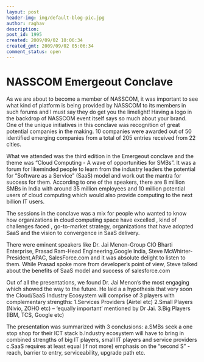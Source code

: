 ```yaml
---
layout: post
header-img: img/default-blog-pic.jpg
author: raghav
description: 
post_id: 1995
created: 2009/09/02 10:06:34
created_gmt: 2009/09/02 05:06:34
comment_status: open
---
```


# NASSCOM Emergeout Conclave

<p>As we are about to become a member of NASSCOM, it was important to see what kind of platform is being provided by NASSCOM to its members in such forums and I must say they do get you the limelight! Having a logo in the backdrop of NASSCOM event itself says so much about your brand. One of the unique initiatives in this conclave was recognition of great potential companies in the making. 10 companies were awarded out of 50 identified emerging companies from a total of 205 entries received from 22 cities. </p>
<p>What we attended  was the third edition in the Emergeout conclave  and the theme was “Cloud Computing - A wave of opportunities for SMBs”. It was a forum for likeminded people to learn from the industry leaders  the potential for “Software as a Service” (SaaS) model and work out the mantra for success for them. According to one of the speakers, there are 8 million SMBs in India with around 35 million employees and 10 million potential users of cloud computing which would also provide computing to the next billion IT users.</p>
<p>The sessions in the conclave was a mix for people who wanted to know how organizations in cloud computing space have excelled , kind of challenges faced , go-to-market strategy, organizations that have adopted  SaaS and the vision to convergence in SaaS delivery.</p>
<p>There were eminent speakers like Dr. Jai Menon-Group CIO Bharti Enterprise,  Prasad Ram-Head Engineering,Google India, Steve McWhirter- President,APAC, SalesForce.com and it was absolute delight to listen to them. While Prasad spoke more from developer’s point of view, Steve talked about the benefits of SaaS model and success of salesforce.com</p>
<p>Out of all the presentations, we found  Dr. Jai Menon’s the most engaging which showed the way to the future. He laid a  a hypothesis that very soon the Cloud/SaaS Industry Ecosystem will comprise of 3 players with complementary strengths:
1.Services Providers (Airtel etc) 
2.Small Players (Nivio, ZOHO etc) – ‘equally important’ mentioned by Dr Jai. 
3.Big Players (IBM, TCS, Google etc) </p>
<p>The presentation was summarized with 3 conclusions:
a.SMBs seek a one stop shop for their ICT stack 
b.Industry ecosystem will have to bring in combined strengths of big IT players, small IT players and service providers 
c.SaaS requires at least equal (if not more) emphasis on the “second S” - reach, barrier to entry, serviceability, upgrade path etc. </p>
